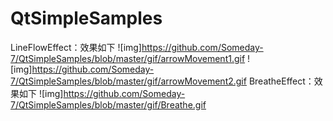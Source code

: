 # QtSimpleSamples
LineFlowEffect：效果如下
![img]https://github.com/Someday-7/QtSimpleSamples/blob/master/gif/arrowMovement1.gif
![img]https://github.com/Someday-7/QtSimpleSamples/blob/master/gif/arrowMovement2.gif
BreatheEffect：效果如下
![img]https://github.com/Someday-7/QtSimpleSamples/blob/master/gif/Breathe.gif
